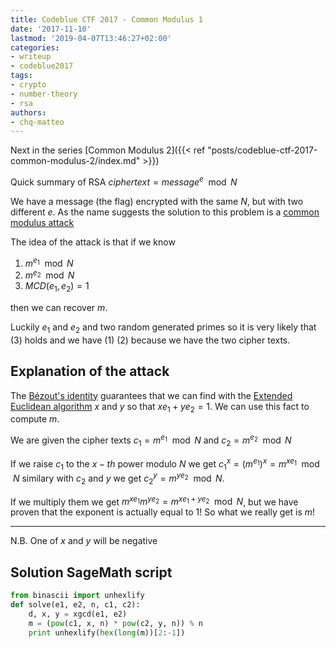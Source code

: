 ```yaml
---
title: Codeblue CTF 2017 - Common Modulus 1
date: '2017-11-10'
lastmod: '2019-04-07T13:46:27+02:00'
categories:
- writeup
- codeblue2017
tags:
- crypto
- number-theory
- rsa
authors:
- chq-matteo
---
```


<script type="text/javascript" async
  src="https://cdn.rawgit.com/mathjax/MathJax/2.7.1/MathJax.js?config=TeX-MML-AM_CHTML">
</script>
<script type="text/x-mathjax-config">
MathJax.Hub.Config({
  TeX: { equationNumbers: { autoNumber: "AMS" } },
  tex2jax: {
    inlineMath: [['$','$'], ['\\(','\\)']],
    processEscapes: true
  }
});
</script>


Next in the series [Common Modulus 2]({{< ref "posts/codeblue-ctf-2017-common-modulus-2/index.md" >}})

Quick summary of RSA
$cipher text = message^e \mod N$


We have a message (the flag) encrypted with the same $N$, but with two different $e$.
As the name suggests the solution to this problem is a [common modulus attack](https://crypto.stackexchange.com/questions/16283/how-to-use-common-modulus-attack)

The idea of the attack is that if we know
1. $m^{e_1} \mod N$
2. $m^{e_2} \mod N$
3. $MCD(e_1, e_2) = 1$

then we can recover $m$.

Luckily $e_1$ and $e_2$ and two random generated primes so it is very likely that (3) holds and we have (1) (2) because we have the two cipher texts.

## Explanation of the attack
The [Bézout's identity](https://en.wikipedia.org/wiki/B%C3%A9zout%27s_identity) guarantees that we can find with the [Extended Euclidean algorithm](https://en.wikipedia.org/wiki/Extended_Euclidean_algorithm) $x$ and $y$ so that $xe_1 + ye_2 = 1$.
We can use this fact to compute $m$.

We are given the cipher texts $c_1 = m^{e_1} \mod N$ and $c_2 = m^{e_2} \mod N$

If we raise $c_1$ to the $x-th$ power modulo $N$ we get $c_1^{x} = (m^{e_1})^{x} = m^{xe_1} \mod N$ similary with $c_2$ and $y$ we get $c_2^{y} = m^{ye_2} \mod N$.

If we multiply them we get $m^{xe_1}m^{ye_2} = m^{xe_1 + ye_2} \mod N$, but we have proven that the exponent is actually equal to $1$!
So what we really get is $m$!

________________
N.B.
One of $x$ and $y$ will be negative

## Solution SageMath script
```python
from binascii import unhexlify
def solve(e1, e2, n, c1, c2):
    d, x, y = xgcd(e1, e2)
    m = (pow(c1, x, n) * pow(c2, y, n)) % n
    print unhexlify(hex(long(m))[2:-1])
```
